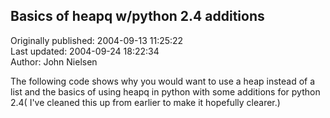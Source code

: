 ## Basics of heapq  w/python 2.4 additions  
Originally published: 2004-09-13 11:25:22  
Last updated: 2004-09-24 18:22:34  
Author: John Nielsen  
  
The following code shows why you would want to use a heap instead of a list and the basics of using heapq in python with some additions for python 2.4( I've cleaned this up from earlier to make it hopefully clearer.)
